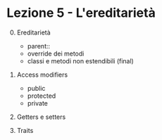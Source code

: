 # Lezione 5 - L'ereditarietà

0. Ereditarietà
    - parent:: 
    - override dei metodi
    - classi e metodi non estendibili (final)

1. Access modifiers
    - public
    - protected
    - private

2. Getters e setters

3. Traits
